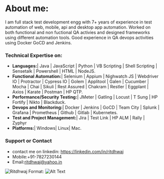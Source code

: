# About me:
I am full stack test development engg with 7+ years of experience in test automation of web, mobile, api and desktop app automation. Worked on both functional and non fuctional QA activies and designed frameworks using different automation tools. Good experience in QA devops activities using Docker GoCD and Jenkins.

### Technical Expertise on:
- **Languages:**| Java | JavaScript | Python | VB Scripting | Shell Scripting | Sensetalk | Powershell | HTML | NodeJS.
- **Functional Automation:**| Selenium | Appium | Nighwatch JS | Webdriver IO | Protractor | Cypress IO | Golem | Applitool | Galen | Cucumber | Mocha | Chai | Sikuli | Rest Assured | Chakram | Restler | Eggplant | Axios | Karate | Postman | HP QTP.
- **Performance/Security Testing:**| JMeter | Gatling | Locust | T Sung | HP Fortify | Nikto | Blackduck.
- **Devops and Monitoring:**| Docker | Jenkins | GoCD | Team City | Splunk | Grafana | Prometheus | Github | Gitlab | Kubernetes.
- **Test and Project Management:**| Jira | Test Link | HP ALM | Rally | Zyphyr
- **Platforms:**| Windows| Linux| Mac.



### Support or Contact
* contact me on linkedin: https://linkedin.com/in/ritdhwaj
* Mobile:+91-7827230144
* Email:ritdhwaj@yahoo.in

![Ritdhwaj](/images/ritdhwaj.jpg)
Format: ![Alt Text](https://ritdhwaj.github.io)
